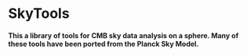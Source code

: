 # SkyTools

#### This a library of tools for CMB sky data analysis on a sphere. Many of these tools have been ported from the Planck Sky Model.